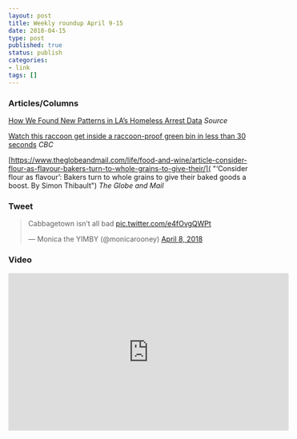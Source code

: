 ```yaml
---
layout: post
title: Weekly roundup April 9-15
date: 2018-04-15
type: post
published: true
status: publish
categories:
- link
tags: []
---
```


### Articles/Columns
[How We Found New Patterns in LA’s Homeless Arrest Data](https://source.opennews.org/articles/how-we-found-new-patterns-la-homeless-arrest/ "How We Found New Patterns in LA’s Homeless Arrest Data. By Christine Zhang") *Source*

[Watch this raccoon get inside a raccoon-proof green bin in less than 30 seconds](http://www.cbc.ca/news/canada/toronto/raccoon-resistant-bins-not-1.4615190 "Watch this raccoon get inside a raccoon-proof green bin in less than 30 seconds. By Ramna Shahzad") *CBC*

[https://www.theglobeandmail.com/life/food-and-wine/article-consider-flour-as-flavour-bakers-turn-to-whole-grains-to-give-their/]( "‘Consider flour as flavour’: Bakers turn to whole grains to give their baked goods a boost. By Simon Thibault") *The Globe and Mail*

### Tweet
<blockquote class="twitter-tweet" data-lang="en"><p lang="en" dir="ltr">Cabbagetown isn’t all bad <a href="https://t.co/e4fOvgQWPt">pic.twitter.com/e4fOvgQWPt</a></p>&mdash; Monica the YIMBY (@monicarooney) <a href="https://twitter.com/monicarooney/status/983098771742507008?ref_src=twsrc%5Etfw">April 8, 2018</a></blockquote> <script async src="https://platform.twitter.com/widgets.js" charset="utf-8"></script> 

### Video
<iframe width="560" height="315" src="https://www.youtube-nocookie.com/embed/PyN_d28-sfw?rel=0" frameborder="0" allow="autoplay; encrypted-media" allowfullscreen></iframe>